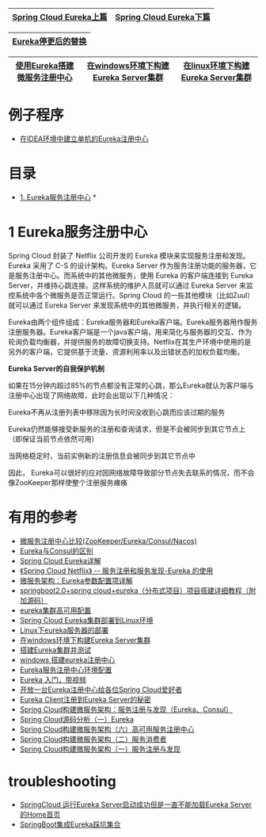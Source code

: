 [Spring Cloud Eureka上篇](https://weread.qq.com/web/reader/71d32370716443e271df020kc51323901dc51ce410c121b)|[Spring Cloud Eureka下篇](https://weread.qq.com/web/reader/71d32370716443e271df020k6f4322302126f4922f45dec)|
---|---|


[Eureka停更后的替换](https://blog.csdn.net/XJ0927/article/details/109405285?utm_medium=distribute.pc_relevant.none-task-blog-OPENSEARCH-6.not_use_machine_learn_pai&depth_1-utm_source=distribute.pc_relevant.none-task-blog-OPENSEARCH-6.not_use_machine_learn_pai)|
---|

[使用Eureka搭建微服务注册中心](https://www.kancloud.cn/mrbird/spring-cloud/1263688)|[在windows环境下构建Eureka Server集群](https://gjiazhi.blog.csdn.net/article/details/103348886?utm_medium=distribute.pc_relevant.none-task-blog-BlogCommendFromBaidu-1.not_use_machine_learn_pai&depth_1-utm_source=distribute.pc_relevant.none-task-blog-BlogCommendFromBaidu-1.not_use_machine_learn_pai)|[在linux环境下构建Eureka Server集群]()|
---|---|---|


# 例子程序


* [在IDEA环境中建立单机的Eureka注册中心](https://github.com/stevenli91748/JAVA-Architecture/blob/master/JAVA%20Framework/Spring%20Cloud/%E5%AE%9E%E9%AA%8C/README.md#设置Eureka注册中心)


# 目录

* [1. Eureka服务注册中心](#1-Eureka服务注册中心)
  *  
# 1 Eureka服务注册中心

Spring Cloud 封装了 Netflix 公司开发的 Eureka 模块来实现服务注册和发现。Eureka 采用了 C-S 的设计架构。Eureka Server 作为服务注册功能的服务器，它是服务注册中心。而系统中的其他微服务，使用 Eureka 的客户端连接到 Eureka Server，并维持心跳连接。这样系统的维护人员就可以通过 Eureka Server 来监控系统中各个微服务是否正常运行。Spring Cloud 的一些其他模块（比如Zuul）就可以通过 Eureka Server 来发现系统中的其他微服务，并执行相关的逻辑。

Eureka由两个组件组成：Eureka服务器和Eureka客户端。Eureka服务器用作服务注册服务器。Eureka客户端是一个java客户端，用来简化与服务器的交互、作为轮询负载均衡器，并提供服务的故障切换支持。Netflix在其生产环境中使用的是另外的客户端，它提供基于流量、资源利用率以及出错状态的加权负载均衡。

**Eureka Server的自我保护机制**

如果在15分钟内超过85%的节点都没有正常的心跳，那么Eureka就认为客户端与注册中心出现了网络故障，此时会出现以下几种情况：

  Eureka不再从注册列表中移除因为长时间没收到心跳而应该过期的服务
  
  Eureka仍然能够接受新服务的注册和查询请求，但是不会被同步到其它节点上（即保证当前节点依然可用）
  
  当网络稳定时，当前实例新的注册信息会被同步到其它节点中

因此， Eureka可以很好的应对因网络故障导致部分节点失去联系的情况，而不会像ZooKeeper那样使整个注册服务瘫痪





# 有用的参考
* [微服务注册中心比较(ZooKeeper/Eureka/Consul/Nacos)](https://www.cnblogs.com/davidgu/p/14526467.html)
* [Eureka与Consul的区别](https://weread.qq.com/web/reader/f6732e8071dbddd6f674178k6f4322302126f4922f45dec)
* [Spring Cloud Eureka详解](https://blog.csdn.net/sunhuiliang85/article/details/76222517)
* [《Spring Cloud Netflix》 -- 服务注册和服务发现-Eureka 的使用](https://zhuanlan.zhihu.com/p/26472547)
* [微服务架构：Eureka参数配置项详解](https://www.cnblogs.com/fangfuhai/p/7070325.html)
* [springboot2.0+spring cloud+eureka（分布式项目）项目搭建详细教程（附加源码）](https://blog.csdn.net/hp_yangpeng/article/details/88803911?utm_medium=distribute.pc_relevant.none-task-blog-BlogCommendFromBaidu-1.not_use_machine_learn_pai&depth_1-utm_source=distribute.pc_relevant.none-task-blog-BlogCommendFromBaidu-1.not_use_machine_learn_pai)
* [eureka集群高可用配置](https://tianyalei.blog.csdn.net/article/details/78184793?utm_medium=distribute.pc_relevant.none-task-blog-BlogCommendFromBaidu-6.not_use_machine_learn_pai&depth_1-utm_source=distribute.pc_relevant.none-task-blog-BlogCommendFromBaidu-6.not_use_machine_learn_pai)
* [Spring Cloud Eureka集群部署到Linux环境](https://www.cnblogs.com/wuxun1997/p/11230848.html)
* [Linux下eureka服务器的部署](https://blog.csdn.net/qq_45012223/article/details/100896025)
* [在windows环境下构建Eureka Server集群](https://blog.csdn.net/weixin_33953249/article/details/92334749?utm_medium=distribute.pc_relevant.none-task-blog-BlogCommendFromBaidu-3.not_use_machine_learn_pai&depth_1-utm_source=distribute.pc_relevant.none-task-blog-BlogCommendFromBaidu-3.not_use_machine_learn_pai)
* [搭建Eureka集群并测试](https://blog.csdn.net/chengqiuming/article/details/81050852?utm_medium=distribute.pc_relevant.none-task-blog-searchFromBaidu-1.not_use_machine_learn_pai&depth_1-utm_source=distribute.pc_relevant.none-task-blog-searchFromBaidu-1.not_use_machine_learn_pai)
* [windows 搭建eureka注册中心](https://gjiazhi.blog.csdn.net/article/details/103348886?utm_medium=distribute.pc_relevant.none-task-blog-BlogCommendFromBaidu-1.not_use_machine_learn_pai&depth_1-utm_source=distribute.pc_relevant.none-task-blog-BlogCommendFromBaidu-1.not_use_machine_learn_pai)
* [Eureka服务注册中心环境配置](https://www.cnblogs.com/crazymakercircle/p/12043538.html)
* [Eureka 入门，带视频](https://www.cnblogs.com/crazymakercircle/p/12043538.html)
* [开放一台Eureka注册中心给各位Spring Cloud爱好者](http://blog.didispace.com/spring-cloud-free-eureka/)
* [Eureka Client注册到Eureka Server的秘密](http://blog.didispace.com/spring-cloud-eureka-register-detail/)
* [Spring Cloud构建微服务架构：服务注册与发现（Eureka、Consul）](http://blog.didispace.com/spring-cloud-starter-dalston-1/)
* [Spring Cloud源码分析（一）Eureka](http://blog.didispace.com/springcloud-sourcecode-eureka/)
* [Spring Cloud构建微服务架构（六）高可用服务注册中心](http://blog.didispace.com/springcloud6/)
* [Spring Cloud构建微服务架构（二）服务消费者](http://blog.didispace.com/springcloud2/)
* [Spring Cloud构建微服务架构（一）服务注册与发现](http://blog.didispace.com/springcloud1/)


# troubleshooting

* [SpringCloud 运行Eureka Server启动成功但是一直不能加载Eureka Server的Home首页](https://blog.csdn.net/qq_31150503/article/details/86079433?utm_medium=distribute.pc_relevant.none-task-blog-BlogCommendFromBaidu-3.not_use_machine_learn_pai&depth_1-utm_source=distribute.pc_relevant.none-task-blog-BlogCommendFromBaidu-3.not_use_machine_learn_pai)
* [SpringBoot集成Eureka踩坑集合](https://blog.csdn.net/Dan1374219106/article/details/109730883?utm_medium=distribute.pc_relevant.none-task-blog-OPENSEARCH-7.not_use_machine_learn_pai&depth_1-utm_source=distribute.pc_relevant.none-task-blog-OPENSEARCH-7.not_use_machine_learn_pai)
